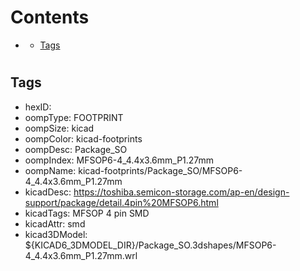 



Contents
========

* [](#)
	* [Tags](#tags)

# 

## Tags

- hexID: 
- oompType: FOOTPRINT
- oompSize: kicad
- oompColor: kicad-footprints
- oompDesc: Package_SO
- oompIndex: MFSOP6-4_4.4x3.6mm_P1.27mm
- oompName: kicad-footprints/Package_SO/MFSOP6-4_4.4x3.6mm_P1.27mm
- kicadDesc: https://toshiba.semicon-storage.com/ap-en/design-support/package/detail.4pin%20MFSOP6.html
- kicadTags: MFSOP 4 pin SMD
- kicadAttr: smd
- kicad3DModel: ${KICAD6_3DMODEL_DIR}/Package_SO.3dshapes/MFSOP6-4_4.4x3.6mm_P1.27mm.wrl

